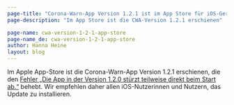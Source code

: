 ```yaml
---
page-title: "Corona-Warn-App Version 1.2.1 ist im App Store für iOS-Geräte verfügbar"
page-description: "Im App Store ist die CWA-Version 1.2.1 erschienen"

page-name: cwa-version-1-2-1-app-store
page-name_de: cwa-version-1-2-1-app-store
author: Hanna Heine
layout: blog
---
```


Im Apple App-Store ist die Corona-Warn-App Version 1.2.1 erschienen, die den [Fehler „Die App in der Version 1.2.0 stürzt teilweise direkt beim Start ab.“](https://www.coronawarn.app/de/faq/#app_does_not_open) behebt. Wir empfehlen daher allen iOS-Nutzerinnen und Nutzern, das Update zu installieren.

